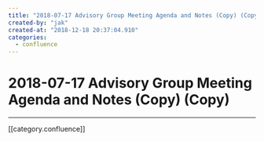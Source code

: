 ```yaml
---
title: "2018-07-17 Advisory Group Meeting Agenda and Notes (Copy) (Copy)"
created-by: "jak"
created-at: "2018-12-18 20:37:04.910"
categories:
  - confluence
---
```


# 2018-07-17 Advisory Group Meeting Agenda and Notes (Copy) (Copy)


---

[[category.confluence]]
